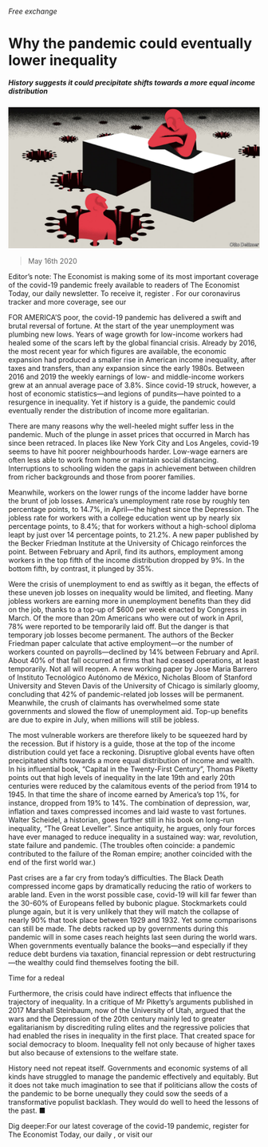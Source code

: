 ###### Free exchange

# Why the pandemic could eventually lower inequality 

##### History suggests it could precipitate shifts towards a more equal income distribution 

![image](images/20200516_FND000_0.jpg) 

> May 16th 2020 

Editor’s note: The Economist is making some of its most important coverage of the covid-19 pandemic freely available to readers of The Economist Today, our daily newsletter. To receive it, register . For our coronavirus tracker and more coverage, see our 

FOR AMERICA’S poor, the covid-19 pandemic has delivered a swift and brutal reversal of fortune. At the start of the year unemployment was plumbing new lows. Years of wage growth for low-income workers had healed some of the scars left by the global financial crisis. Already by 2016, the most recent year for which figures are available, the economic expansion had produced a smaller rise in American income inequality, after taxes and transfers, than any expansion since the early 1980s. Between 2016 and 2019 the weekly earnings of low- and middle-income workers grew at an annual average pace of 3.8%. Since covid-19 struck, however, a host of economic statistics—and legions of pundits—have pointed to a resurgence in inequality. Yet if history is a guide, the pandemic could eventually render the distribution of income more egalitarian.

There are many reasons why the well-heeled might suffer less in the pandemic. Much of the plunge in asset prices that occurred in March has since been retraced. In places like New York City and Los Angeles, covid-19 seems to have hit poorer neighbourhoods harder. Low-wage earners are often less able to work from home or maintain social distancing. Interruptions to schooling widen the gaps in achievement between children from richer backgrounds and those from poorer families.


Meanwhile, workers on the lower rungs of the income ladder have borne the brunt of job losses. America’s unemployment rate rose by roughly ten percentage points, to 14.7%, in April—the highest since the Depression. The jobless rate for workers with a college education went up by nearly six percentage points, to 8.4%; that for workers without a high-school diploma leapt by just over 14 percentage points, to 21.2%. A new paper published by the Becker Friedman Institute at the University of Chicago reinforces the point. Between February and April, find its authors, employment among workers in the top fifth of the income distribution dropped by 9%. In the bottom fifth, by contrast, it plunged by 35%.

Were the crisis of unemployment to end as swiftly as it began, the effects of these uneven job losses on inequality would be limited, and fleeting. Many jobless workers are earning more in unemployment benefits than they did on the job, thanks to a top-up of $600 per week enacted by Congress in March. Of the more than 20m Americans who were out of work in April, 78% were reported to be temporarily laid off. But the danger is that temporary job losses become permanent. The authors of the Becker Friedman paper calculate that active employment—or the number of workers counted on payrolls—declined by 14% between February and April. About 40% of that fall occurred at firms that had ceased operations, at least temporarily. Not all will reopen. A new working paper by Jose Maria Barrero of Instituto Tecnológico Autónomo de México, Nicholas Bloom of Stanford University and Steven Davis of the University of Chicago is similarly gloomy, concluding that 42% of pandemic-related job losses will be permanent. Meanwhile, the crush of claimants has overwhelmed some state governments and slowed the flow of unemployment aid. Top-up benefits are due to expire in July, when millions will still be jobless.

The most vulnerable workers are therefore likely to be squeezed hard by the recession. But if history is a guide, those at the top of the income distribution could yet face a reckoning. Disruptive global events have often precipitated shifts towards a more equal distribution of income and wealth. In his influential book, “Capital in the Twenty-First Century”, Thomas Piketty points out that high levels of inequality in the late 19th and early 20th centuries were reduced by the calamitous events of the period from 1914 to 1945. In that time the share of income earned by America’s top 1%, for instance, dropped from 19% to 14%. The combination of depression, war, inflation and taxes compressed incomes and laid waste to vast fortunes. Walter Scheidel, a historian, goes further still in his book on long-run inequality, “The Great Leveller”. Since antiquity, he argues, only four forces have ever managed to reduce inequality in a sustained way: war, revolution, state failure and pandemic. (The troubles often coincide: a pandemic contributed to the failure of the Roman empire; another coincided with the end of the first world war.)

Past crises are a far cry from today’s difficulties. The Black Death compressed income gaps by dramatically reducing the ratio of workers to arable land. Even in the worst possible case, covid-19 will kill far fewer than the 30-60% of Europeans felled by bubonic plague. Stockmarkets could plunge again, but it is very unlikely that they will match the collapse of nearly 90% that took place between 1929 and 1932. Yet some comparisons can still be made. The debts racked up by governments during this pandemic will in some cases reach heights last seen during the world wars. When governments eventually balance the books—and especially if they reduce debt burdens via taxation, financial repression or debt restructuring—the wealthy could find themselves footing the bill.

Time for a redeal

Furthermore, the crisis could have indirect effects that influence the trajectory of inequality. In a critique of Mr Piketty’s arguments published in 2017 Marshall Steinbaum, now of the University of Utah, argued that the wars and the Depression of the 20th century mainly led to greater egalitarianism by discrediting ruling elites and the regressive policies that had enabled the rises in inequality in the first place. That created space for social democracy to bloom. Inequality fell not only because of higher taxes but also because of extensions to the welfare state.

History need not repeat itself. Governments and economic systems of all kinds have struggled to manage the pandemic effectively and equitably. But it does not take much imagination to see that if politicians allow the costs of the pandemic to be borne unequally they could sow the seeds of a transformative populist backlash. They would do well to heed the lessons of the past. ■

Dig deeper:For our latest coverage of the covid-19 pandemic, register for The Economist Today, our daily , or visit our 


